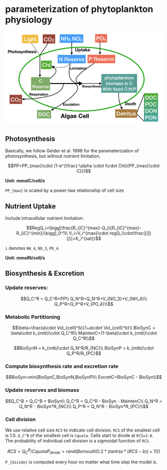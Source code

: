 # parameterization of phytoplankton physiology
![skematic](PI_Quota.jpeg)

## Photosynthesis

Basically, we follow Geider et al. 1998 for the parameterization of photosynthesis, but without nutrient limitation.

```math
PP=PP_{max}\cdot (1-e^{\frac{-\alpha \cdot I\cdot Chl}{PP_{max}\cdot C}})
```
**Unit: mmolC/cell/s**

``PP_{max}`` is scaled by a power-law relationship of cell size


## Nutrient Uptake

Include intracellular nutrient limitation:
```math
RegQ_i=\bigg[\frac{R_{iC}^{max}-Q_i}{R_{iC}^{max}-R_{iC}^{min}}\bigg]_0^1\\
V_i=V_i^{max}\cdot regQ_i\cdot\frac{[i]}{[i]+K_i^{sat}}
```
``i`` denotes ``NH_4``, ``NO_3``, ``PO_4``.

**Unit: mmolN/cell/s**


## Biosynthesis & Excretion
### Update reserves:

```math
Q_C^R = Q_C^R+PP\\
Q_N^R=Q_N^R+V_{NO_3}+V_{NH_4}\\
Q_P^R=Q_P^R+V_{PO_4}\\
```

### Metabolic Partitioning
```math
\beta=\frac{a\cdot Vol_{cell}^b}{1+a\cdot Vol_{cell}^b}\\
BioSynC = \beta\cdot k_{mtb}\cdot Q_C^R\\
MaintenC=(1-\beta)\cdot k_{mtb}\cdot Q_C^R\\
```

```math
BioSynN = k_{mtb}\cdot Q_N^R/R_{NC}\\
BioSynP = k_{mtb}\cdot Q_P^R/R_{PC}
```

### Compute biosynthesis rate and excretion rate
```math
BioSyn=min(BioSynC,BioSynN,BioSynP)\\
ExcretC=BioSynC - BioSyn\\
```

### Update reserves and biomass
```math
Q_C^B = Q_C^B + BioSyn\\
Q_C^R = Q_C^R - BioSyn - MaintenC\\
Q_N^R = Q_N^R - BioSyn*R_{NC}\\
Q_P^R = Q_N^R - BioSyn*R_{PC}\\
```
### Cell division
We use relative cell size ``RCS`` to indicate cell division.
``RCS`` of the smallest cell is 1.0. ``Q_C^B`` of the smallest cell is ``Cquata``.
Cells start to divide at ``RCS=2.0``. The probability of individual cell division is a sigmoidal function of ``RCS``.

```math
RCS = Q_C^B / Cquota
P_{divide} = rand(Bernoulli(0.2*(tanh(a*(RCS-b))+1)))
```

``P_{divide}`` is computed every hour no matter what time step the model is.
